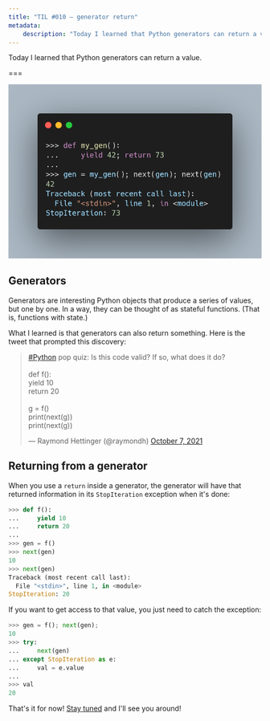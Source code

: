 ```yaml
---
title: "TIL #010 – generator return"
metadata:
    description: "Today I learned that Python generators can return a value."
---
```


Today I learned that Python generators can return a value.

===

<script async src="https://platform.twitter.com/widgets.js" charset="utf-8"></script>

![Code showing a generator that returns a value.](thumbnail.webp)


## Generators

Generators are interesting Python objects that produce a series of values,
but one by one.
In a way, they can be thought of as stateful functions.
(That is, functions with state.)

What I learned is that generators can also return something.
Here is the tweet that prompted this discovery:

<blockquote class="twitter-tweet"><p lang="en" dir="ltr"><a href="https://twitter.com/hashtag/Python?src=hash&amp;ref_src=twsrc%5Etfw">#Python</a> pop quiz: Is this code valid? If so, what does it do?<br><br>def f():<br> yield 10<br> return 20<br><br>g = f()<br>print(next(g))<br>print(next(g))</p>&mdash; Raymond Hettinger (@raymondh) <a href="https://twitter.com/raymondh/status/1446191250470735878?ref_src=twsrc%5Etfw">October 7, 2021</a></blockquote>


## Returning from a generator

When you use a `return` inside a generator,
the generator will have that returned information in its `StopIteration`
exception when it's done:

```py
>>> def f():
...     yield 10
...     return 20
...
>>> gen = f()
>>> next(gen)
10
>>> next(gen)
Traceback (most recent call last):
  File "<stdin>", line 1, in <module>
StopIteration: 20
```

If you want to get access to that value, you just need to catch the exception:

```py
>>> gen = f(); next(gen);
10
>>> try:
...     next(gen)
... except StopIteration as e:
...     val = e.value
...
>>> val
20
```

That's it for now! [Stay tuned][subscribe] and I'll see you around!


[subscribe]: /subscribe
